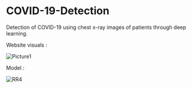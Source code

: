 # COVID-19-Detection
Detection of COVID-19 using chest x-ray images of patients through deep learning.

Website visuals : 


















![Picture1](https://user-images.githubusercontent.com/77088327/121021369-f0a52300-c7be-11eb-883f-019fad6187de.png)














Model : 

![RR4](https://user-images.githubusercontent.com/77088327/121021711-4974bb80-c7bf-11eb-97b6-a2303477b9fd.png)

